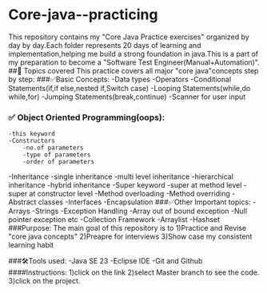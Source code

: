 # Core-java--practicing
 This repository contains my "Core Java Practice exercises" organized by day by day.Each folder represents 20 days of learning and implementation,helping me build a strong foundation in java.This is a part of my preparation to become a "Software Test Engineer(Manual+Automation)".
 ##📁 Topics covered
 This practice covers all major "core java"concepts step by step:
 ###✅Basic Concepts:
   -Data types
   -Operators
   -Conditional Statements(if,if else,nested if,Switch case)
   -Looping Statements(while,do while,for)
   -Jumping Statements(break,continue)
   -Scanner for user input
 ### ✅ Object Oriented Programming(oops): 
    -this keyword
    -Constructors
        -no.of parameters
        -type of parameters
        -order of parameters
   -Inheritance
       -single inheritance
       -multi level inheritance
       -hierarchical inheritance
       -hybrid inheritance
   -Super keyword
       -super at method level
       -super at constructor level
   -Method overloading
   -Method overriding
   -Abstract classes
   -Interfaces
   -Encapsulation
 ###✅Other Important topics:
     -Arrays
     -Strings
     -Exception Handling
         -Array out of bound exception
         -Null pointer exception etc
     -Collection Framework
         -Arraylist
         -Hashset
 ###Purpose:
 The main goal of this repository is to
 1)Practice and Revise "core java concepts"
 2)Preapre for interviews
 3)Show case my consistent learning habit

 ###🛠Tools used:
   -Java SE 23
   -Eclipse IDE
   -Git and Github
 ####Instructions:
 1)click on the link
 2)select Master branch to see the code.
 3)click on the project.
 

